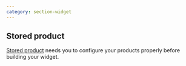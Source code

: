 ```yaml
---
category: section-widget
---
```

## Stored product

[Stored product](/paylet/stored-products) needs you to configure your products properly before building your widget.

